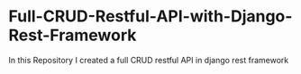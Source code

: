 # Full-CRUD-Restful-API-with-Django-Rest-Framework

In this Repository I created a full CRUD restful API in django rest framework 
